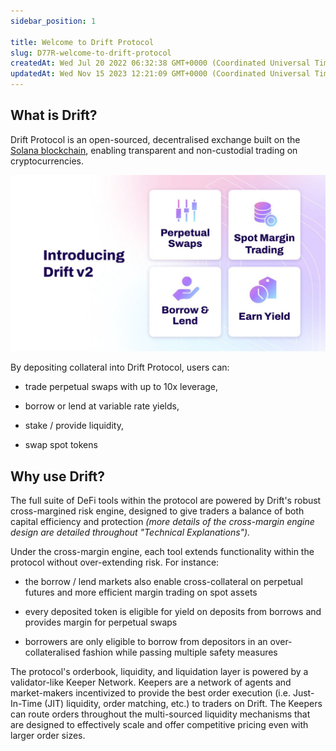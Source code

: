 ```yaml
---
sidebar_position: 1

title: Welcome to Drift Protocol
slug: D77R-welcome-to-drift-protocol
createdAt: Wed Jul 20 2022 06:32:38 GMT+0000 (Coordinated Universal Time)
updatedAt: Wed Nov 15 2023 12:21:09 GMT+0000 (Coordinated Universal Time)
---
```


## What is Drift?

Drift Protocol is an open-sourced, decentralised exchange built on the [Solana blockchain](https://solana.com/), enabling transparent and non-custodial trading on cryptocurrencies.

![](../static/assets/l9_As3rH9UgevLkTlHHM4_photo2022-09-16-173751.jpeg)

By depositing collateral into Drift Protocol, users can:&#x20;

-   trade perpetual swaps with up to 10x leverage,

-   borrow or lend at variable rate yields,&#x20;

-   stake / provide liquidity,

-   swap spot tokens

## Why use Drift?

The full suite of DeFi tools within the protocol are powered by Drift's robust cross-margined risk engine, designed to give traders a balance of both capital efficiency and protection _(more details of the cross-margin engine design are detailed throughout "Technical Explanations")._

Under the cross-margin engine, each tool extends functionality within the protocol without over-extending risk. For instance:

-   the borrow / lend markets also enable cross-collateral on perpetual futures and more efficient margin trading on spot assets

-   every deposited token is eligible for yield on deposits from borrows and provides margin for perpetual swaps

-   borrowers are only eligible to borrow from depositors in an over-collateralised fashion while passing multiple safety measures

The protocol's orderbook, liquidity, and liquidation layer is powered by a validator-like Keeper Network. Keepers are a network of agents and market-makers incentivized to provide the best order execution (i.e. Just-In-Time (JIT) liquidity, order matching, etc.) to traders on Drift. The Keepers can route orders throughout the multi-sourced liquidity mechanisms that are designed to effectively scale and offer competitive pricing even with larger order sizes.
